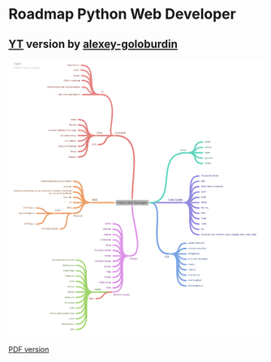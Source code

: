 # Roadmap Python Web Developer
## [YT](https://www.youtube.com/watch?v=9kLI6R0heTQ) version by [alexey-goloburdin](https://github.com/alexey-goloburdin)

![mind-map](images/python-web-developer.png)

[PDF version](python-web-developer.pdf)
